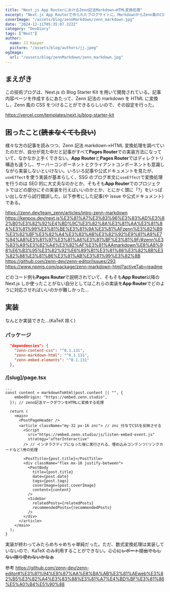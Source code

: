 ```yaml
---
title: "Next.js App RouterにおけるZenn記法Markdown→HTML変換処理"
excerpt: "Next.js App Routerで作られたブログサイトに、MarkdownからZenn風のCSSを自動的につけられるようにした🌼"
coverImage: "/assets/blog/zennMarkdown/zenn_markdown.jpg"
date: "2024-12-11T05:35:07.322Z"
category: "DevDiary"
tags: ["Next"]
author:
  name: JJ Kasper
  picture: "/assets/blog/authors/jj.jpeg"
ogImage:
  url: "/assets/blog/zennMarkdown/zenn_markdown.jpg"
---
```


## まえがき

この技術ブログは、Next.js の Blog Starter Kit を用いて開発されている。記事内容ページを作成するにあたって、Zenn 記法の markdown を HTML に変換し、Zenn 風の CSS をつけることができるらしいので、その設定を行った。

https://vercel.com/templates/next.js/blog-starter-kit

## 困ったこと(~~読まなくても良い~~)

様々な方の記事を読みつつ、Zenn 記法 markdown→HTML 変換処理を調べていたのだが、自分が見た中だと記事がすべて**Pages Router**での実装方法になっていて、なかなか上手くできない。**App Router**と**Pages Router**ではディレクトリ構造も違うし、サーバーコンポーネントとクライアントコンポーネントも意識しながら実装しないといけない。いろいろ記事や公式ドキュメントを見たが、`useEffect`を使う実装が基本らしく、SSG のブログ本文に`useEffect`で変換処理を行うのは SEO 的に大丈夫なのかとか、そもそも**App Router**でのプロジェクトではどの部分にその実装を行えばいいのかとか、とにかく頭に「?」をいっぱい出しながら試行錯誤した。以下参考にした記事(や issue や公式ドキュメント)である。

https://zenn.dev/team_zenn/articles/intro-zenn-markdown
https://kenpos.dev/next.js%E3%81%A7%E3%83%96%E3%83%AD%E3%82%B0%E3%82%92%E4%BD%9C%E3%82%8A%E3%81%AA%E3%81%8A%E3%81%99%E3%81%BE%E3%81%9A%E3%81%AFzenn%E3%82%B9%E3%82%BF%E3%82%A4%E3%83%AB%E3%82%92%E9%81%A9%E7%94%A8%E3%81%97%E3%81%A6%E3%81%BF%E3%81%9F/#zenn%E3%83%A9%E3%82%A4%E3%82%AF%E3%81%AAmarkdown%E8%A8%98%E6%B3%95%E3%82%92%E6%89%B1%E3%81%88%E3%82%8B%E3%82%88%E3%81%86%E3%81%AB%E3%81%99%E3%82%8B
https://github.com/zenn-dev/zenn-editor/issues/293
https://www.npmjs.com/package/zenn-markdown-html?activeTab=readme

どのコード例も**Pages Router**で説明されていて、そもそも**App Router**以降の Next.js しか使ったことがない自分としてはこれらの実装を**App Router**でどのように対応させればいいのかが難しかった...

## 実装

なんとか実装できた...(KaTeX 除く)

### パッケージ

```json:package.json
  "dependencies": {
    "zenn-content-css": "^0.1.131",
    "zenn-markdown-html": "^0.1.131",
    "zenn-embed-elements": "^0.1.131"
  },
```

### /[slug]/page.tsx

```tsx:/[slug]/page.tsx
...
const content = markdownToHtml(post.content || "", {
    embedOrigin: "https://embed.zenn.studio",
  }); // zenn記法マークダウンをHTMLに変換する処理

  return (
    <main>
      <PostPageHeader />
      <article className="my-32 px-16 znc"> // znc 付与でCSSを反映させる
        <Script
          src="https://embed.zenn.studio/js/listen-embed-event.js"
          strategy="afterInteractive"
        /> // インタラクティブになった後に実行される、埋め込みコンテンツ(リンクカードなど)用の処理

        <PostTitle>{post.title}</PostTitle>
        <div className="flex mx-16 justify-between">
          <PostBody
            title={post.title}
            date={post.date}
            tags={post.tags}
            coverImage={post.coverImage}
            content={content}
          />
          <Sidebar
            relatedPosts={relatedPosts}
            recommendedPosts={recommendedPosts}
          />
        </div>
      </article>
    </main>
  );
}
```

実装が終わってみたらめちゃめちゃ単純だった。ただ、数式変換処理は実装していないので、KaTeX のみ利用することができない。~~ここにレポート提出でもしない限り使わないかなぁ~~

参考
https://github.com/zenn-dev/zenn-editor#%E3%81%94%E8%87%AA%E8%BA%AB%E3%81%AEweb%E3%82%B5%E3%82%A4%E3%83%88%E3%81%A7%E4%BD%BF%E3%81%86%E5%A0%B4%E5%90%88
